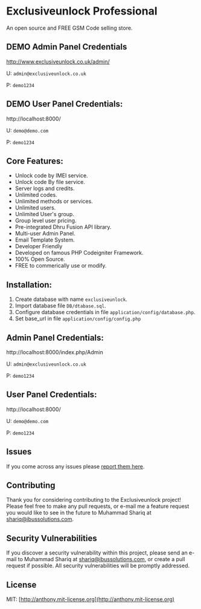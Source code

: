 # Exclusiveunlock Professional
An open source and FREE GSM Code selling store.

## DEMO Admin Panel Credentials
http://www.exclusiveunlock.co.uk/admin/

U: `admin@exclusiveunlock.co.uk`

P: `demo1234`

## DEMO User Panel Credentials:
http://localhost:8000/

U: `demo@demo.com`

P: `demo1234`

## Core Features:
* Unlock code by IMEI service.
* Unlock code By file service.
* Server logs and credits.
* Unlimited codes.
* Unlimited methods or services.
* Unlimited users.
* Unlimited User's group.
* Group level user pricing.
* Pre-integrated Dhru Fusion API library.
* Multi-user Admin Panel.
* Email Template System.
* Developer Friendly
* Developed on famous PHP Codeigniter Framework.
* 100% Open Source.
* FREE to commerically use or modify.

## Installation:
1. Create database with name `exclusiveunlock`.
2. Import database file `DB/dtabase.sql`.
3. Configure database credentials in file `application/config/database.php`.
4. Set base_url in file `application/config/config.php`

## Admin Panel Credentials:
http://localhost:8000/index.php/Admin

U: `admin@exclusiveunlock.co.uk`

P: `demo1234`

## User Panel Credentials:
http://localhost:8000/

U: `demo@demo.com`

P: `demo1234`

## Issues

If you come across any issues please [report them here](https://github.com/muhammad-shariq/exclusiveunlock/issues).

## Contributing

Thank you for considering contributing to the Exclusiveunlock project! Please feel free to make any pull requests, or e-mail me a feature request you would like to see in the future to Muhammad Shariq at shariq@ibussolutions.com.

## Security Vulnerabilities

If you discover a security vulnerability within this project, please send an e-mail to Muhammad Shariq at shariq@ibussolutions.com, or create a pull request if possible. All security vulnerabilities will be promptly addressed.

## License

MIT: [http://anthony.mit-license.org](http://anthony.mit-license.org)